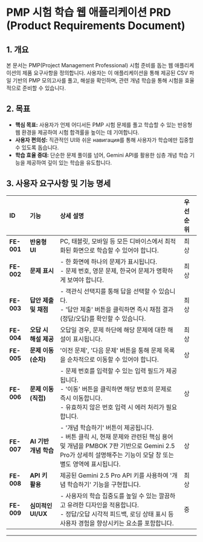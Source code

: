# PMP 시험 학습 웹 애플리케이션 PRD (Product Requirements Document)

## 1. 개요

본 문서는 PMP(Project Management Professional) 시험 준비를 돕는 웹 애플리케이션의 제품 요구사항을 정의합니다. 사용자는 이 애플리케이션을 통해 제공된 CSV 파일 기반의 PMP 모의고사를 풀고, 해설을 확인하며, 관련 개념 학습을 통해 시험을 효율적으로 준비할 수 있습니다.

## 2. 목표

- **핵심 목표:** 사용자가 언제 어디서든 PMP 시험 문제를 풀고 학습할 수 있는 반응형 웹 환경을 제공하여 시험 합격률을 높이는 데 기여합니다.
- **사용자 편의성:** 직관적인 UI와 쉬운 навигация를 통해 사용자가 학습에만 집중할 수 있도록 돕습니다.
- **학습 효율 증대:** 단순한 문제 풀이를 넘어, Gemini API를 활용한 심층 개념 학습 기능을 제공하여 깊이 있는 학습을 유도합니다.

## 3. 사용자 요구사항 및 기능 명세

| ID | 기능 | 상세 설명 | 우선순위 |
| :--- | :--- | :--- | :--- |
| **FE-001** | **반응형 UI** | PC, 태블릿, 모바일 등 모든 디바이스에서 최적화된 화면으로 학습할 수 있어야 합니다. | 최상 |
| **FE-002** | **문제 표시** | - 한 화면에 하나의 문제가 표시됩니다.<br>- 문제 번호, 영문 문제, 한국어 문제가 명확하게 보여야 합니다. | 최상 |
| **FE-003** | **답안 제출 및 채점** | - 객관식 선택지를 통해 답을 선택할 수 있습니다.<br>- '답안 제출' 버튼을 클릭하면 즉시 채점 결과(정답/오답)를 확인할 수 있습니다. | 최상 |
| **FE-004** | **오답 시 해설 제공** | 오답일 경우, 문제 하단에 해당 문제에 대한 해설이 표시됩니다. | 최상 |
| **FE-005** | **문제 이동 (순차)** | '이전 문제', '다음 문제' 버튼을 통해 문제 목록을 순차적으로 이동할 수 있어야 합니다. | 상 |
| **FE-006** | **문제 이동 (직접)** | - 문제 번호를 입력할 수 있는 입력 필드가 제공됩니다.<br>- '이동' 버튼을 클릭하면 해당 번호의 문제로 즉시 이동합니다.<br>- 유효하지 않은 번호 입력 시 에러 처리가 필요합니다. | 상 |
| **FE-007** | **AI 기반 개념 학습** | - '개념 학습하기' 버튼이 제공됩니다.<br>- 버튼 클릭 시, 현재 문제와 관련된 핵심 용어 및 개념을 PMBOK 7판 기반으로 Gemini 2.5 Pro가 상세히 설명해주는 기능이 모달 창 또는 별도 영역에 표시됩니다. | 상 |
| **FE-008** | **API 키 활용** | 제공된 Gemini 2.5 Pro API 키를 사용하여 '개념 학습하기' 기능을 구현합니다. | 최상 |
| **FE-009** | **심미적인 UI/UX** | - 사용자의 학습 집중도를 높일 수 있는 깔끔하고 유려한 디자인을 적용합니다.<br>- 정답/오답 시각적 피드백, 로딩 상태 표시 등 사용자 경험을 향상시키는 요소를 포함합니다. | 중 |

---
